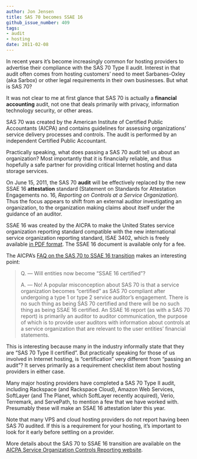 ```yaml
---
author: Jon Jensen
title: SAS 70 becomes SSAE 16
github_issue_number: 409
tags:
- audit
- hosting
date: 2011-02-08
---
```




In recent years it’s become increasingly common for hosting providers to advertise their compliance with the SAS 70 Type II audit. Interest in that audit often comes from hosting customers’ need to meet Sarbanes-Oxley (aka Sarbox) or other legal requirements in their own businesses. But what is SAS 70?

It was not clear to me at first glance that SAS 70 is actually a **financial accounting** audit, not one that deals primarily with privacy, information technology security, or other areas.

SAS 70 was created by the American Institute of Certified Public Accountants (AICPA) and contains guidelines for assessing organizations’ service delivery processes and controls. The audit is performed by an independent Certified Public Accountant.

Practically speaking, what does passing a SAS 70 audit tell us about an organization? Most importantly that it is financially reliable, and thus hopefully a safe partner for providing critical Internet hosting and data storage services.

On June 15, 2011, the SAS 70 **audit** will be effectively replaced by the new SSAE 16 **attestation** standard (Statement on Standards for Attestation Engagements no. 16, *Reporting on Controls at a Service Organization*). Thus the focus appears to shift from an external auditor investigating an organization, to the organization making claims about itself under the guidance of an auditor.

SSAE 16 was created by the AICPA to make the United States service organization reporting standard compatible with the new international service organization reporting standard, ISAE 3402, which is freely available [in PDF format](https://www.ifac.org/system/files/downloads/b014-2010-iaasb-handbook-isae-3402.pdf). The SSAE 16 document is available only for a fee.

The AICPA’s [FAQ on the SAS 70 to SSAE 16 transition](https://www.aicpa.org/InterestAreas/FRC/AssuranceAdvisoryServices/DownloadableDocuments/FAQs_Service_Orgs.pdf) makes an interesting point:

> 
> 
> 
> Q. — Will entities now become “SSAE 16 certified”?
> 
> 
> 
> 
> A. — No! A popular misconception about SAS 70 is that a service organization becomes “certified” as SAS 70 compliant after undergoing a type 1 or type 2 service auditor’s engagement. There is no such thing as being SAS 70 certified and there will be no such thing as being SSAE 16 certified. An SSAE 16 report (as with a SAS 70 report) is primarily an auditor to auditor communication, the purpose of which is to provide user auditors with information about controls at a service organization that are relevant to the user entities’ financial statements.
> 
> 
> 

This is interesting because many in the industry informally state that they are “SAS 70 Type II certified”. But practically speaking for those of us involved in Internet hosting, is “certification” very different from “passing an audit”? It serves primarily as a requirement checklist item about hosting providers in either case.

Many major hosting providers have completed a SAS 70 Type II audit, including Rackspace (and Rackspace Cloud), Amazon Web Services, SoftLayer (and The Planet, which SoftLayer recently acquired), Verio, Terremark, and ServePath, to mention a few that we have worked with. Presumably these will make an SSAE 16 attestation later this year.

Note that many VPS and cloud hosting providers do not report having been SAS 70 audited. If this is a requirement for your hosting, it’s important to look for it early before settling on a provider.

More details about the SAS 70 to SSAE 16 transition are available on the [AICPA Service Organization Controls Reporting website](https://www.aicpa.org/interestareas/frc/assuranceadvisoryservices/sorhome.html).


